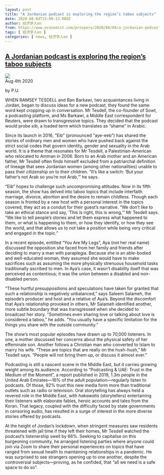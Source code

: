 ```yaml
---
layout: post
title: "A Jordanian podcast is exploring the region’s taboo subjects"
date: 2020-08-04T15:09:13.000Z
author: 经济学人en
from: https://www.economist.com/prospero/2020/08/04/a-jordanian-podcast-is-exploring-the-regions-taboo-subjects
tags: [ 经济学人en ]
categories: [ news, 经济学人en ]
---
```

<!--1596553753000-->
[A Jordanian podcast is exploring the region’s taboo subjects](https://www.economist.com/prospero/2020/08/04/a-jordanian-podcast-is-exploring-the-regions-taboo-subjects)
------

<div>
<img src="https://images.weserv.nl/?url=www.economist.com/sites/default/files/20200808_BKP502.jpg"/><div></div><aside ><div ><time itemscope="" itemType="http://schema.org/DateTime" dateTime="2020-08-04T14:02:51Z" >Aug 4th 2020</time><p data-test-id="Article Byline"  itemProp="byline">by P.U.</p></div></aside><p >WHEN RAMSEY TESDELL and Ban Barkawi, two acquaintances living in Jordan, began to discuss ideas for a new podcast, they found the same word kept cropping up in conversation. Mr Tesdell, the co-founder of Sowt, a podcasting platform, and Ms Barkawi, a Middle East correspondent for Reuters, were drawn to transgressive topics. They decided that the podcast would probe <em>eib</em>, a loaded term which translates as “shame” in Arabic.</p><p >Since its launch in 2016, “Eib” (pronounced “aye-eeb”) has shared the stories of ordinary men and women who have pushed back against the strict social codes that govern identity, gender and sexuality in the Arab world. It is a theme that resonates for Mr Tesdell, a Palestinian-American who relocated to Amman in 2006. Born to an Arab mother and an American father, Mr Tesdell often finds himself excluded from a patriarchal definition of lineage that sees Jordanian women (among other nationalities) unable to pass their citizenship on to their children. “It’s like a switch: ‘But your father’s not Arab so you’re not Arab,’” he says.</p><div  id="gpt-ad-slot-1" data-test-id="Inline Ad"></div><p >“Eib” hopes to challenge such uncompromising attitudes. Now in its fifth season, the show has delved into taboo topics that include interfaith marriage, divorce, abortion and the desire to remain childless. Though each season is fronted by a new host with a personal interest in the topics covered, they act as a conduit for their guest’s narrative. “We don’t like to take an ethical stance and say, ‘This is right, this is wrong,’” Mr Tesdell says. “We like to tell people’s stories and let them express what happened to them, or what is happening to them, or how they identify, or how they see the world, and that allows us to not take a position while being very critical and engaged in the topic.”</p><p >In a recent episode, entitled “You Are My Legs”, Aya (not her real name) discussed the opposition she faced from her family and friends after deciding to marry a man with paraplegia. Because she is an able-bodied and well-educated woman, they assumed she would have to make sacrifices such as assuming the more physically strenuous household tasks traditionally ascribed to men. In Aya’s case, it wasn’t disability itself that was perceived as contentious; it was the union between a disabled and non-disabled person.</p><p >“These hurtful presuppositions and speculations have taken for granted that such a relationship is negatively unbalanced,” says Saleem Salameh, the episode’s producer and host and a relative of Aya’s. Beyond the discomfort that Aya’s relationship provoked in others, Mr Salameh identified another, more subtle boundary that was transgressed when she decided to broadcast her story. “Sometimes even sharing love or talking about love is considered a taboo,” he adds. “You usually have a specific limitation for the things you share with the outside community.”</p><p >The show’s most popular episodes have drawn up to 70,000 listeners. In one, a mother discussed her concerns about the physical safety of her effeminate son. Another follows a Christian man who converted to Islam to marry his wife. “These are topics that are really on the hush-hush,” Mr Tesdell says. “People will not bring them up, or discuss it almost ever.”</p><div  id="gpt-ad-slot-2" data-test-id="Inline Ad"></div><p >Podcasting is still a nascent scene in the Middle East, but it carries growing weight among its audience. According to “Podcasting &amp; UAE: Trust in the Medium of the Moment”, a report published in 2019, 1.3m people in the United Arab Emirates—16% of the adult population—regularly listen to podcasts. Of those, 92% trust this new media form more than traditional outlets such as radio or television. Oral storytelling has always held a revered role in the Middle East, with <em>hakawatis</em> (storytellers) entertaining their listeners with elaborate fables, heroic accounts and tales from the Koran. That legacy, coupled with the difficulty faced by state governments in censoring audio, has resulted in a surge of interest in the more diverse stories offered by podcasts.</p><p >At the height of Jordan’s lockdown, when stringent measures saw residents threatened with jail time if they left their homes, Mr Tesdell watched the podcast’s listenership swell by 66%. Seeking to capitalise on this burgeoning community, he arranged listening parties where anyone could join via Zoom to share their personal experiences on topics that have ranged from sexual health to maintaining relationships in a pandemic. He was surprised to see strangers opening up to one another, despite the controversial subjects—proving, as he confided, that “all we need is a safe space to do so”.</p>
</div>
